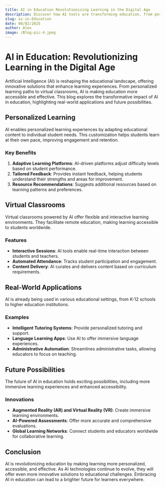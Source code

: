 ```yaml
---
title: AI in Education Revolutionizing Learning in the Digital Age
description: Discover how AI tools are transforming education, from personalized learning to virtual classrooms, with real-world applications and future possibilities.
slug: ai-in-Education
date: 08/02/2025
author: Alex
image: /Blog-pic-4.jpeg
---
```


# AI in Education: Revolutionizing Learning in the Digital Age

Artificial Intelligence (AI) is reshaping the educational landscape, offering innovative solutions that enhance learning experiences. From personalized learning paths to virtual classrooms, AI is making education more accessible and effective. This blog explores the transformative impact of AI in education, highlighting real-world applications and future possibilities.

## Personalized Learning

AI enables personalized learning experiences by adapting educational content to individual student needs. This customization helps students learn at their own pace, improving engagement and retention.

### Key Benefits

1. **Adaptive Learning Platforms**: AI-driven platforms adjust difficulty levels based on student performance.
2. **Tailored Feedback**: Provides instant feedback, helping students understand their strengths and areas for improvement.
3. **Resource Recommendations**: Suggests additional resources based on learning patterns and preferences.

## Virtual Classrooms

Virtual classrooms powered by AI offer flexible and interactive learning environments. They facilitate remote education, making learning accessible to students worldwide.

### Features

- **Interactive Sessions**: AI tools enable real-time interaction between students and teachers.
- **Automated Attendance**: Tracks student participation and engagement.
- **Content Delivery**: AI curates and delivers content based on curriculum requirements.

## Real-World Applications

AI is already being used in various educational settings, from K-12 schools to higher education institutions.

### Examples

- **Intelligent Tutoring Systems**: Provide personalized tutoring and support.
- **Language Learning Apps**: Use AI to offer immersive language experiences.
- **Administrative Automation**: Streamlines administrative tasks, allowing educators to focus on teaching.

## Future Possibilities

The future of AI in education holds exciting possibilities, including more immersive learning experiences and enhanced accessibility.

### Innovations

- **Augmented Reality (AR) and Virtual Reality (VR)**: Create immersive learning environments.
- **AI-Powered Assessments**: Offer more accurate and comprehensive evaluations.
- **Global Learning Networks**: Connect students and educators worldwide for collaborative learning.

## Conclusion

AI is revolutionizing education by making learning more personalized, accessible, and effective. As AI technologies continue to evolve, they will offer even more innovative solutions to educational challenges. Embracing AI in education can lead to a brighter future for learners everywhere.
